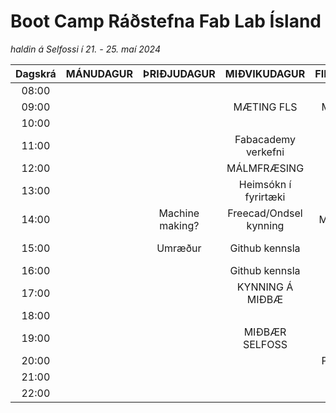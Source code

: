 # Boot Camp Ráðstefna Fab Lab Ísland 

*haldin á Selfossi í 21. - 25. maí 2024*

|Dagskrá| MÁNUDAGUR | ÞRIÐJUDAGUR | MIÐVIKUDAGUR       | FIMMTUDAGUR | FÖSTUDAGUR | LAUGARDAGUR |
|:-----:|:---------:|:-----------:|:------------------:|:-----------:|:----------:|:-----------:|
| 08:00 |           |             |                    |             |            |             |
| 09:00 |           |             |    MÆTING FLS      | MÆTING FLS  | MÆTING FLS |             |
| 10:00 |           |             |                    |             | Kynningarmyndband |             |
| 11:00 |           |             |Fabacademy verkefni | LANGSPILS   |            |             |
| 12:00 |           |             |   MÁLMFRÆSING      |  |  SKOÐUNAR  |             |
| 13:00 |           |             |Heimsókn í fyrirtæki|             |      FERÐ  |             |
| 14:00 |           |Machine making?|    Freecad/Ondsel kynning     |  MÁLMSTEYPA |  FMCU     |             |
| 15:00 |           |  Umræður    | Github kennsla  |  Jesmonite steypun|Saumakennsla  |             |
| 16:00 |           |             | Github kennsla     | Kennsluefni |            |             |
| 17:00 |           |             | KYNNING Á MIÐBÆ    | Grunnskóla  |Arduino Lampi Árni|             |
| 18:00 |           |             |                    ||            |             |
| 19:00 |           |             |  MIÐBÆR SELFOSS    |Hallanda     | Árshátíð   |             |
| 20:00 |           |             |                    |  PIZZUVEISLA| KRÍAN      |             |
| 21:00 |           |             |                    |             | SVEITAKRÁ  |             |
| 22:00 |           |             |                    |             |            |             |
